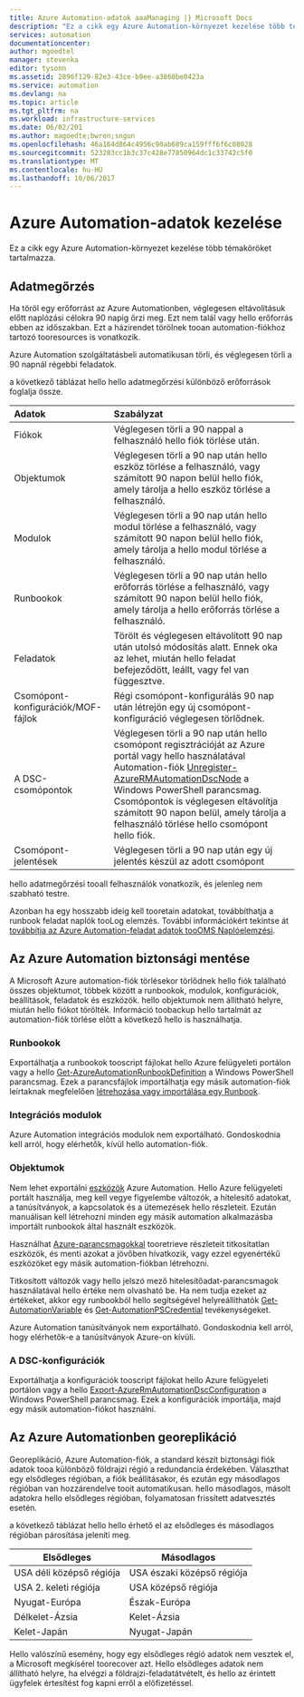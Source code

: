 ```yaml
---
title: Azure Automation-adatok aaaManaging |} Microsoft Docs
description: "Ez a cikk egy Azure Automation-környezet kezelése több témaköröket tartalmazza.  Jelenleg magában foglalja az adatok megőrzése és az Azure Automation vész-helyreállítási az Azure Automationben biztonsági mentéséről."
services: automation
documentationcenter: 
author: mgoedtel
manager: stevenka
editor: tysonn
ms.assetid: 2896f129-82e3-43ce-b9ee-a3860be0423a
ms.service: automation
ms.devlang: na
ms.topic: article
ms.tgt_pltfrm: na
ms.workload: infrastructure-services
ms.date: 06/02/201
ms.author: magoedte;bwren;sngun
ms.openlocfilehash: 46a164d864c4956c90ab689ca159fff6f6c08028
ms.sourcegitcommit: 523283cc1b3c37c428e77850964dc1c33742c5f0
ms.translationtype: MT
ms.contentlocale: hu-HU
ms.lasthandoff: 10/06/2017
---
```

# <a name="managing-azure-automation-data"></a>Azure Automation-adatok kezelése
Ez a cikk egy Azure Automation-környezet kezelése több témaköröket tartalmazza.

## <a name="data-retention"></a>Adatmegőrzés
Ha töröl egy erőforrást az Azure Automationben, véglegesen eltávolításuk előtt naplózási célokra 90 napig őrzi meg.  Ezt nem talál vagy hello erőforrás ebben az időszakban.  Ezt a házirendet törölnek tooan automation-fiókhoz tartozó tooresources is vonatkozik.

Azure Automation szolgáltatásbeli automatikusan törli, és véglegesen törli a 90 napnál régebbi feladatok.

a következő táblázat hello hello adatmegőrzési különböző erőforrások foglalja össze.

| Adatok | Szabályzat |
|:--- |:--- |
| Fiókok |Véglegesen törli a 90 nappal a felhasználó hello fiók törlése után. |
| Objektumok |Véglegesen törli a 90 nap után hello eszköz törlése a felhasználó, vagy számított 90 napon belül hello fiók, amely tárolja a hello eszköz törlése a felhasználó. |
| Modulok |Véglegesen törli a 90 nap után hello modul törlése a felhasználó, vagy számított 90 napon belül hello fiók, amely tárolja a hello modul törlése a felhasználó. |
| Runbookok |Véglegesen törli a 90 nap után hello erőforrás törlése a felhasználó, vagy számított 90 napon belül hello fiók, amely tárolja a hello erőforrás törlése a felhasználó. |
| Feladatok |Törölt és véglegesen eltávolított 90 nap után utolsó módosítás alatt. Ennek oka az lehet, miután hello feladat befejeződött, leállt, vagy fel van függesztve. |
| Csomópont-konfigurációk/MOF-fájlok |Régi csomópont-konfigurálás 90 nap után létrejön egy új csomópont-konfiguráció véglegesen törlődnek. |
| A DSC-csomópontok |Véglegesen törli a 90 nap után hello csomópont regisztrációját az Azure portál vagy hello használatával Automation-fiók [Unregister-AzureRMAutomationDscNode](https://msdn.microsoft.com/library/mt603500.aspx) a Windows PowerShell parancsmag. Csomópontok is véglegesen eltávolítja számított 90 napon belül, amely tárolja a felhasználó törlése hello csomópont hello fiók. |
| Csomópont-jelentések |Véglegesen törli a 90 nap után egy új jelentés készül az adott csomópont |

hello adatmegőrzési tooall felhasználók vonatkozik, és jelenleg nem szabható testre.

Azonban ha egy hosszabb ideig kell tooretain adatokat, továbbíthatja a runbook feladat naplók tooLog elemzés.  További információkért tekintse át [továbbítja az Azure Automation-feladat adatok tooOMS Naplóelemzési](automation-manage-send-joblogs-log-analytics.md).   

## <a name="backing-up-azure-automation"></a>Az Azure Automation biztonsági mentése
A Microsoft Azure automation-fiók törlésekor törlődnek hello fiók található összes objektumot, többek között a runbookok, modulok, konfigurációk, beállítások, feladatok és eszközök. hello objektumok nem állítható helyre, miután hello fiókot törölték.  Információ toobackup hello tartalmát az automation-fiók törlése előtt a következő hello is használhatja. 

### <a name="runbooks"></a>Runbookok
Exportálhatja a runbookok tooscript fájlokat hello Azure felügyeleti portálon vagy a hello [Get-AzureAutomationRunbookDefinition](https://msdn.microsoft.com/library/dn690269.aspx) a Windows PowerShell parancsmag.  Ezek a parancsfájlok importálhatja egy másik automation-fiók leírtaknak megfelelően [létrehozása vagy importálása egy Runbook](https://msdn.microsoft.com/library/dn643637.aspx).

### <a name="integration-modules"></a>Integrációs modulok
Azure Automation integrációs modulok nem exportálható.  Gondoskodnia kell arról, hogy elérhetők, kívül hello automation-fiók.

### <a name="assets"></a>Objektumok
Nem lehet exportálni [eszközök](https://msdn.microsoft.com/library/dn939988.aspx) Azure Automation.  Hello Azure felügyeleti portált használja, meg kell vegye figyelembe változók, a hitelesítő adatokat, a tanúsítványok, a kapcsolatok és a ütemezések hello részleteit.  Ezután manuálisan kell létrehozni minden egy másik automation alkalmazásba importált runbookok által használt eszközök.

Használhat [Azure-parancsmagokkal](https://msdn.microsoft.com/library/dn690262.aspx) tooretrieve részleteit titkosítatlan eszközök, és menti azokat a jövőben hivatkozik, vagy ezzel egyenértékű eszközöket egy másik automation-fiókban létrehozni.

Titkosított változók vagy hello jelszó mező hitelesítőadat-parancsmagok használatával hello értéke nem olvasható be.  Ha nem tudja ezeket az értékeket, akkor egy runbookból hello segítségével helyreállíthatók [Get-AutomationVariable](https://msdn.microsoft.com/library/dn940012.aspx) és [Get-AutomationPSCredential](https://msdn.microsoft.com/library/dn940015.aspx) tevékenységeket.

Azure Automation tanúsítványok nem exportálható.  Gondoskodnia kell arról, hogy elérhetők-e a tanúsítványok Azure-on kívüli.

### <a name="dsc-configurations"></a>A DSC-konfigurációk
Exportálhatja a konfigurációk tooscript fájlokat hello Azure felügyeleti portálon vagy a hello [Export-AzureRmAutomationDscConfiguration](https://msdn.microsoft.com/library/mt603485.aspx) a Windows PowerShell parancsmag. Ezek a konfigurációk importálja, majd egy másik automation-fiókot használni.

## <a name="geo-replication-in-azure-automation"></a>Az Azure Automationben georeplikáció
Georeplikáció, Azure Automation-fiók, a standard készít biztonsági fiók adatok tooa különböző földrajzi régió a redundancia érdekében. Választhat egy elsődleges régióban, a fiók beállításakor, és ezután egy másodlagos régióban van hozzárendelve tooit automatikusan. hello másodlagos, másolt adatokra hello elsődleges régióban, folyamatosan frissített adatvesztés esetén.  

a következő táblázat hello hello érhető el az elsődleges és másodlagos régióban párosítása jeleníti meg.

| Elsődleges | Másodlagos |
| --- | --- |
| USA déli középső régiója |USA északi középső régiója |
| USA 2. keleti régiója |USA középső régiója |
| Nyugat-Európa |Észak-Európa |
| Délkelet-Ázsia |Kelet-Ázsia |
| Kelet-Japán |Nyugat-Japán |

Hello valószínű esemény, hogy egy elsődleges régió adatok nem vesztek el, a Microsoft megkísérel toorecover azt. Hello elsődleges adatok nem állítható helyre, ha elvégzi a földrajzi-feladatátvételt, és hello az érintett ügyfelek értesítést fog kapni erről a előfizetéssel.

